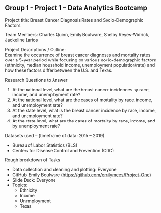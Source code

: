 Group 1 - Project 1 – Data Analytics Bootcamp
---

Project title:
Breast Cancer Diagnosis Rates and Socio-Demographic Factors

Team Members:
Charles Quinn, Emily Boulware, Shelby Reyes-Widrick, Jackeline Larios

Project Descriptions / Outline:  
Examine the occurrence of breast cancer diagnoses and mortality rates over a 5-year period while focusing on various socio-demographic factors (ethnicity, median household income, unemployment population/rate) and how these factors differ between the U.S. and Texas.

Research Questions to Answer
1.  At the national level, what are the breast cancer incidences by race, income, and unemployment rate?
2.  At the national level, what are the cases of mortality by race, income, and unemployment rate?
3.  At the state level, what is the breast cancer incidence by race, income, and unemployment rate?
4.  At the state level, what are the cases of mortality by race, income, and by unemployment rate?




Datasets used – (timeframe of data: 2015 – 2019)
*	Bureau of Labor Statistics (BLS)
*	Centers for Disease Control and Prevention (CDC)


Rough breakdown of Tasks 
*	Data collection and cleaning and plotting: Everyone
*	GitHub: Emily Boulware (https://github.com/emilymees/Project-One)
*   Slide Deck: Everyone
*	Topics:
    -   Ethnicity 
    -   Income 
    -   Unemployment 
    -   Texas 
